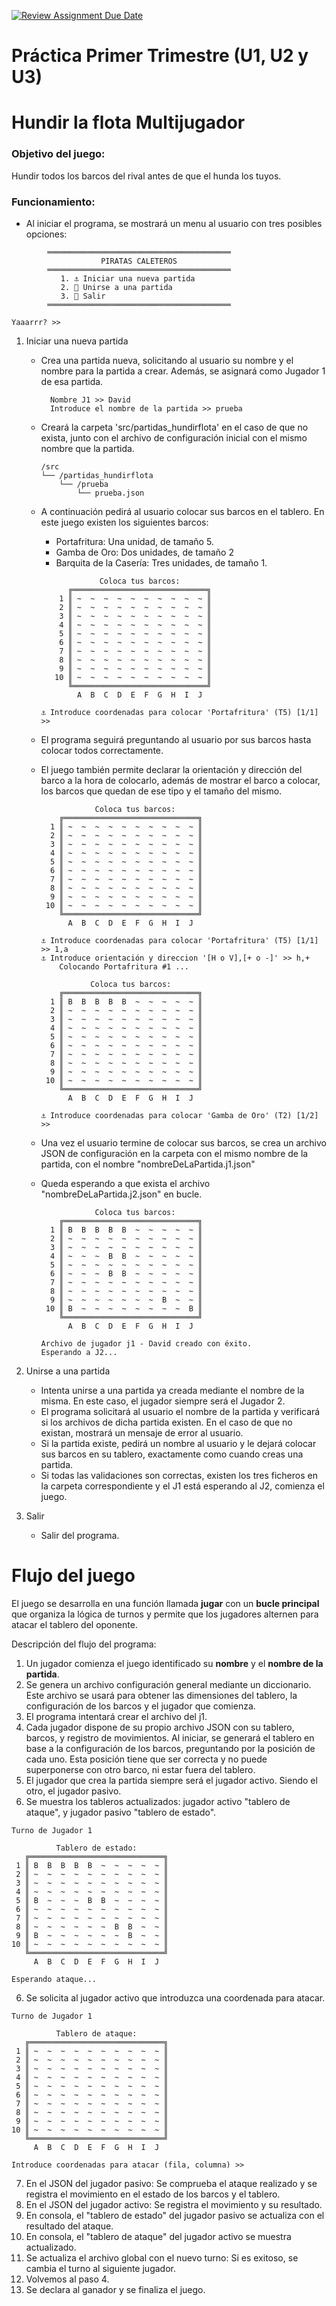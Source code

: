 [![Review Assignment Due Date](https://classroom.github.com/assets/deadline-readme-button-22041afd0340ce965d47ae6ef1cefeee28c7c493a6346c4f15d667ab976d596c.svg)](https://classroom.github.com/a/2hBlx73D)
# Práctica Primer Trimestre (U1, U2 y U3)

# Hundir la flota Multijugador



### Objetivo del juego:
Hundir todos los barcos del rival antes de que el hunda los tuyos.


### Funcionamiento:
- Al iniciar el programa, se mostrará un menu al usuario con tres posibles opciones:
```
        ═════════════════════════════════════════
                    PIRATAS CALETEROS
        ═════════════════════════════════════════
           1. ⚓ Iniciar una nueva partida
           2. 🌊 Unirse a una partida
           3. 🚪 Salir
        ═════════════════════════════════════════

Yaaarrr? >>
```        

1. Iniciar una nueva partida

    - Crea una partida nueva, solicitando al usuario su nombre y el nombre para la partida a crear. Además, se asignará como Jugador 1 de esa partida.
      ```
        Nombre J1 >> David
        Introduce el nombre de la partida >> prueba
        ```
    - Creará la carpeta 'src/partidas_hundirflota' en el caso de que no exista, junto con el archivo de configuración inicial con el mismo nombre que la partida.
        ```
        /src
        └── /partidas_hundirflota
            └── /prueba
                └── prueba.json
        ```
    - A continuación pedirá al usuario colocar sus barcos en el tablero. En este juego existen los siguientes barcos:

        - Portafritura: Una unidad, de tamaño 5.
        - Gamba de Oro: Dos unidades, de tamaño 2
        - Barquita de la Casería: Tres unidades, de tamaño 1.
    
        ```
                     Coloca tus barcos:
              ╔══════════════════════════════╗
            1 ║ ~  ~  ~  ~  ~  ~  ~  ~  ~  ~ ║
            2 ║ ~  ~  ~  ~  ~  ~  ~  ~  ~  ~ ║
            3 ║ ~  ~  ~  ~  ~  ~  ~  ~  ~  ~ ║
            4 ║ ~  ~  ~  ~  ~  ~  ~  ~  ~  ~ ║
            5 ║ ~  ~  ~  ~  ~  ~  ~  ~  ~  ~ ║
            6 ║ ~  ~  ~  ~  ~  ~  ~  ~  ~  ~ ║
            7 ║ ~  ~  ~  ~  ~  ~  ~  ~  ~  ~ ║
            8 ║ ~  ~  ~  ~  ~  ~  ~  ~  ~  ~ ║
            9 ║ ~  ~  ~  ~  ~  ~  ~  ~  ~  ~ ║
           10 ║ ~  ~  ~  ~  ~  ~  ~  ~  ~  ~ ║
              ╚══════════════════════════════╝
                A  B  C  D  E  F  G  H  I  J

        ⚓ Introduce coordenadas para colocar 'Portafritura' (T5) [1/1] >>
        ```
    - El programa seguirá preguntando al usuario por sus barcos hasta colocar todos correctamente.
    - El juego también permite declarar la orientación y dirección del barco a la hora de colocarlo, además de mostrar el barco a colocar, los barcos que quedan de ese tipo y el tamaño del mismo.
        ```
                    Coloca tus barcos:
            ╔══════════════════════════════╗
          1 ║ ~  ~  ~  ~  ~  ~  ~  ~  ~  ~ ║
          2 ║ ~  ~  ~  ~  ~  ~  ~  ~  ~  ~ ║
          3 ║ ~  ~  ~  ~  ~  ~  ~  ~  ~  ~ ║
          4 ║ ~  ~  ~  ~  ~  ~  ~  ~  ~  ~ ║
          5 ║ ~  ~  ~  ~  ~  ~  ~  ~  ~  ~ ║
          6 ║ ~  ~  ~  ~  ~  ~  ~  ~  ~  ~ ║
          7 ║ ~  ~  ~  ~  ~  ~  ~  ~  ~  ~ ║
          8 ║ ~  ~  ~  ~  ~  ~  ~  ~  ~  ~ ║
          9 ║ ~  ~  ~  ~  ~  ~  ~  ~  ~  ~ ║
         10 ║ ~  ~  ~  ~  ~  ~  ~  ~  ~  ~ ║
            ╚══════════════════════════════╝
              A  B  C  D  E  F  G  H  I  J

        ⚓ Introduce coordenadas para colocar 'Portafritura' (T5) [1/1] >> 1,a
        ⚓ Introduce orientación y direccion '[H o V],[+ o -]' >> h,+
            Colocando Portafritura #1 ...
        ```

        ```
                   Coloca tus barcos:
            ╔══════════════════════════════╗
          1 ║ B  B  B  B  B  ~  ~  ~  ~  ~ ║
          2 ║ ~  ~  ~  ~  ~  ~  ~  ~  ~  ~ ║
          3 ║ ~  ~  ~  ~  ~  ~  ~  ~  ~  ~ ║
          4 ║ ~  ~  ~  ~  ~  ~  ~  ~  ~  ~ ║
          5 ║ ~  ~  ~  ~  ~  ~  ~  ~  ~  ~ ║
          6 ║ ~  ~  ~  ~  ~  ~  ~  ~  ~  ~ ║
          7 ║ ~  ~  ~  ~  ~  ~  ~  ~  ~  ~ ║
          8 ║ ~  ~  ~  ~  ~  ~  ~  ~  ~  ~ ║
          9 ║ ~  ~  ~  ~  ~  ~  ~  ~  ~  ~ ║
         10 ║ ~  ~  ~  ~  ~  ~  ~  ~  ~  ~ ║
            ╚══════════════════════════════╝
              A  B  C  D  E  F  G  H  I  J

        ⚓ Introduce coordenadas para colocar 'Gamba de Oro' (T2) [1/2] >>
        ```
    - Una vez el usuario termine de colocar sus barcos, se crea un archivo JSON de configuración en la carpeta con el mismo nombre de la partida, con el nombre "nombreDeLaPartida.j1.json"
    - Queda esperando a que exista el archivo "nombreDeLaPartida.j2.json" en bucle.
        ```
                    Coloca tus barcos:
            ╔══════════════════════════════╗
          1 ║ B  B  B  B  B  ~  ~  ~  ~  ~ ║
          2 ║ ~  ~  ~  ~  ~  ~  ~  ~  ~  ~ ║
          3 ║ ~  ~  ~  ~  ~  ~  ~  ~  ~  ~ ║
          4 ║ ~  ~  ~  B  B  ~  ~  ~  ~  ~ ║
          5 ║ ~  ~  ~  ~  ~  ~  ~  ~  ~  ~ ║
          6 ║ ~  ~  ~  B  B  ~  ~  ~  ~  ~ ║
          7 ║ ~  ~  ~  ~  ~  ~  ~  ~  ~  ~ ║
          8 ║ ~  ~  ~  ~  ~  ~  ~  ~  ~  ~ ║
          9 ║ ~  ~  ~  ~  ~  ~  ~  B  ~  ~ ║
         10 ║ B  ~  ~  ~  ~  ~  ~  ~  ~  B ║
            ╚══════════════════════════════╝
              A  B  C  D  E  F  G  H  I  J

        Archivo de jugador j1 - David creado con éxito.
        Esperando a J2...
        ```

2. Unirse a una partida
    - Intenta unirse a una partida ya creada mediante el nombre de la misma. En este caso, el jugador siempre será el Jugador 2.
    - El programa solicitará al usuario el nombre de la partida y verificará si los archivos de dicha partida existen. En el caso de que no existan, mostrará un mensaje de error al usuario.
    - Si la partida existe, pedirá un nombre al usuario y le dejará colocar sus barcos en su tablero, exactamente como cuando creas una partida.
    - Si todas las validaciones son correctas, existen los tres ficheros en la carpeta correspondiente y el J1 está esperando al J2, comienza el juego.
3. Salir
    - Salir del programa.

# Flujo del juego

El juego se desarrolla en una función llamada **jugar** con un **bucle principal** que organiza la lógica de turnos y permite que los jugadores alternen para atacar el tablero del oponente. 

Descripción del flujo del programa:

1. Un jugador comienza el juego identificado su **nombre** y el **nombre de la partida**. 
2. Se genera un archivo configuración general mediante un diccionario. Este archivo se usará para obtener las dimensiones del tablero, la configuración de los barcos y el jugador que comienza.
3. El programa intentará crear el archivo del j1.
3. Cada jugador dispone de su propio archivo JSON con su tablero, barcos, y registro de movimientos. Al iniciar, se generará el tablero en base a la configuración de los barcos, preguntando por la posición de cada uno. Esta posición tiene que ser correcta y no puede superponerse con otro barco, ni estar fuera del tablero. 
4. El jugador que crea la partida siempre será el jugador activo. Siendo el otro, el jugador pasivo.
5. Se muestra los tableros actualizados: jugador activo "tablero de ataque", y jugador pasivo "tablero de estado". 
```
Turno de Jugador 1

          Tablero de estado:
   ╔══════════════════════════════╗
 1 ║ B  B  B  B  B  ~  ~  ~  ~  ~ ║
 2 ║ ~  ~  ~  ~  ~  ~  ~  ~  ~  ~ ║
 3 ║ ~  ~  ~  ~  ~  ~  ~  ~  ~  ~ ║
 4 ║ ~  ~  ~  ~  ~  ~  ~  ~  ~  ~ ║
 5 ║ B  ~  ~  ~  B  B  ~  ~  ~  ~ ║
 6 ║ ~  ~  ~  ~  ~  ~  ~  ~  ~  ~ ║
 7 ║ ~  ~  ~  ~  ~  ~  ~  ~  ~  ~ ║
 8 ║ ~  ~  ~  ~  ~  ~  B  B  ~  ~ ║
 9 ║ B  ~  ~  ~  ~  ~  ~  B  ~  ~ ║
10 ║ ~  ~  ~  ~  ~  ~  ~  ~  ~  ~ ║
   ╚══════════════════════════════╝
     A  B  C  D  E  F  G  H  I  J

Esperando ataque...
```
6. Se solicita al jugador activo que introduzca una coordenada para atacar.
```
Turno de Jugador 1

          Tablero de ataque:
   ╔══════════════════════════════╗
 1 ║ ~  ~  ~  ~  ~  ~  ~  ~  ~  ~ ║
 2 ║ ~  ~  ~  ~  ~  ~  ~  ~  ~  ~ ║
 3 ║ ~  ~  ~  ~  ~  ~  ~  ~  ~  ~ ║
 4 ║ ~  ~  ~  ~  ~  ~  ~  ~  ~  ~ ║
 5 ║ ~  ~  ~  ~  ~  ~  ~  ~  ~  ~ ║
 6 ║ ~  ~  ~  ~  ~  ~  ~  ~  ~  ~ ║
 7 ║ ~  ~  ~  ~  ~  ~  ~  ~  ~  ~ ║
 8 ║ ~  ~  ~  ~  ~  ~  ~  ~  ~  ~ ║
 9 ║ ~  ~  ~  ~  ~  ~  ~  ~  ~  ~ ║
10 ║ ~  ~  ~  ~  ~  ~  ~  ~  ~  ~ ║
   ╚══════════════════════════════╝
     A  B  C  D  E  F  G  H  I  J

Introduce coordenadas para atacar (fila, columna) >>
```
7. En el JSON del jugador pasivo: Se comprueba el ataque realizado y se registra el movimiento en el estado de los barcos y el tablero. 
8. En el JSON del jugador activo: Se registra el movimiento y su resultado. 
9. En consola, el "tablero de estado" del jugador pasivo se actualiza con el resultado del ataque. 
10. En consola, el "tablero de ataque" del jugador activo se muestra actualizado. 
11. Se actualiza el archivo global con el nuevo turno: Si es exitoso, se cambia el turno al siguiente jugador.
12. Volvemos al paso 4. 
13. Se declara al ganador y se finaliza el juego. 